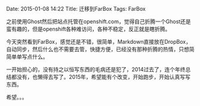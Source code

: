 Date: 2015-01-08 14:22
Title: 迁移到FarBox
Tags: FarBox

之前使用Ghost然后把站点托管在openshift.com，觉得自己折腾一个Ghost还是蛮有趣的，但是openshift各种难访问，各种不稳定，反正就是瞎折腾。

今天突然看到FarBox，感觉还是不错，很简单，Markdown直接放在DropBox，自动同步，然后什么也不需要去管，快捷方便，已经没有那种折腾的热情，只想简简单单写点什么。

一开始担心的，没有持之以恒写东西的毛病还是犯了，2014过去了，连个年终总结都没有，也懒得去写了。2015年，希望能有个改变，开始跑步，开始认真写写东西。

希望。。。

